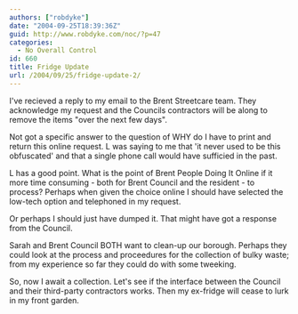 ```yaml
---
authors: ["robdyke"]
date: "2004-09-25T18:39:36Z"
guid: http://www.robdyke.com/noc/?p=47
categories:
  - No Overall Control
id: 660
title: Fridge Update
url: /2004/09/25/fridge-update-2/
---
```

I've recieved a reply to my email to the Brent Streetcare team. They acknowledge my request and the Councils contractors will be along to remove the items "over the next few days".

Not got a specific answer to the question of WHY do I have to print and return this online request. L was saying to me that 'it never used to be this obfuscated' and that a single phone call would have sufficied in the past.

L has a good point. What is the point of Brent People Doing It Online if it more time consuming - both for Brent Council and the resident - to process? Perhaps when given the choice online I should have selected the low-tech option and telephoned in my request.

Or perhaps I should just have dumped it. That might have got a response from the Council.

Sarah and Brent Council BOTH want to clean-up our borough. Perhaps they could look at the process and proceedures for the collection of bulky waste; from my experience so far they could do with some tweeking.

So, now I await a collection. Let's see if the interface between the Council and their third-party contractors works. Then my ex-fridge will cease to lurk in my front garden.